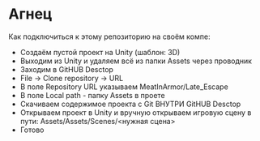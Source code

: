 # Агнец
Как подключиться к этому репозиторию на своём компе:
- Создаём пустой проект на Unity (шаблон: 3D)
- Выходим из Unity и удаляем всё из папки Assets через проводник
- Заходим в GitHUB Desctop
- File -> Clone repository -> URL
- В поле Repository URL указываем MeatInArmor/Late_Escape
- В поле Local path - папку Assets в проете
- Скачиваем содержимое проекта с Git ВНУТРИ GitHUB Desctop
- Открываем проект в Unity и вручную открываем игровую сцену в пути: Assets/Assets/Scenes/<нужная сцена>
- Готово
